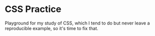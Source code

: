 # CSS Practice
Playground for my study of CSS, which I tend to do but never leave a reproducible example, so it's time to fix that.
